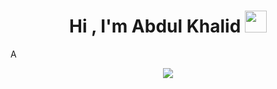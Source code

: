 <h1 align="center"><b>Hi , I'm Abdul Khalid </b><img src="https://media.giphy.com/media/hvRJCLFzcasrR4ia7z/giphy.gif" width="35"></h1>
<!--  -->A
<p align="center">
  <a href="https://github.com/DenverCoder1/readme-typing-svg"><img src="https://www.canva.com/design/DAFvrAkGR48/nwMLubCziSHW5eWl59vjXg/watch?utm_content=DAFvrAkGR48&utm_campaign=designshare&utm_medium=link&utm_source=publishsharelink"></a>
</p>
